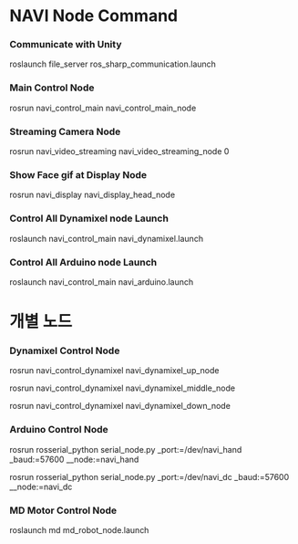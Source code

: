 # NAVI Node Command

### Communicate with Unity
roslaunch file_server ros_sharp_communication.launch

### Main Control Node
rosrun navi_control_main navi_control_main_node

### Streaming Camera Node
rosrun navi_video_streaming navi_video_streaming_node 0

### Show Face gif at Display Node
rosrun navi_display navi_display_head_node

### Control All Dynamixel node Launch
roslaunch navi_control_main navi_dynamixel.launch

### Control All Arduino node Launch
roslaunch navi_control_main navi_arduino.launch

# 개별 노드
### Dynamixel Control Node
rosrun navi_control_dynamixel navi_dynamixel_up_node

rosrun navi_control_dynamixel navi_dynamixel_middle_node

rosrun navi_control_dynamixel navi_dynamixel_down_node

### Arduino Control Node
rosrun rosserial_python serial_node.py _port:=/dev/navi_hand _baud:=57600 __node:=navi_hand

rosrun rosserial_python serial_node.py _port:=/dev/navi_dc _baud:=57600  __node:=navi_dc

### MD Motor Control Node
roslaunch md md_robot_node.launch 